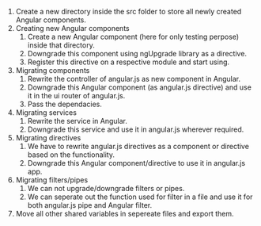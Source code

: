 1. Create a new directory inside the src folder to store all newly created Angular components.
2. Creating new Angular components
    1. Create a new Angular component (here for only testing perpose) inside that directory.
    2. Downgrade this component using ngUpgrade library as a directive.
    3. Register this directive on a respective module and start using.
3. Migrating components
    1. Rewrite the controller of angular.js as new component in Angular.
    2. Downgrade this Angular component (as angular.js directive) and use it in the ui router of        angular.js.
    3. Pass the dependacies.
4. Migrating services
    1. Rewrite the service in Angular.
    2. Downgrade this service and use it in angular.js wherever required.
5. Migrating directives
    1. We have to rewrite angular.js directives as a component or directive based on the functionality.
    2. Downgrade this Angular component/directive to use it in angular.js app.
6. Migrating filters/pipes
    1. We can not upgrade/downgrade filters or pipes.
    2. We can seperate out the function used for filter in a file and use it for both angular.js pipe and Angular filter.
7. Move all other shared variables in sepereate files and export them.               